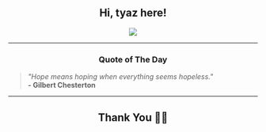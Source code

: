 <h2 align="center"> Hi, tyaz here!</h2>

<p align="center">
<a href="https://github.com/tyazx" alt="github streak"><img src="https://dvst-streak.herokuapp.com/?user=tyazx&theme=tokyonight&fire=DD472C"></a>
</p>

<hr>
<h3 align="center">Quote of The Day</h3>
<p align="center">
<blockquote>
<i>"Hope means hoping when everything seems hopeless."</i>
<br>
<b>- Gilbert Chesterton</b>
</blockquote>
</p>


<hr>
<h2 align="center">Thank You 🙏🏼</h2>
